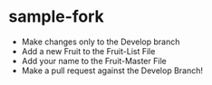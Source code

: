 # sample-fork

* Make changes only to the Develop branch
* Add a new Fruit to the Fruit-List File
* Add your name to the Fruit-Master File
* Make a pull request against the Develop Branch!
